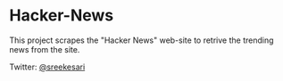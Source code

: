 # Hacker-News
This project scrapes the "Hacker News" web-site to retrive the trending news from the site.

Twitter: <a href="https://twitter.com/sreekesari">@sreekesari</a>
